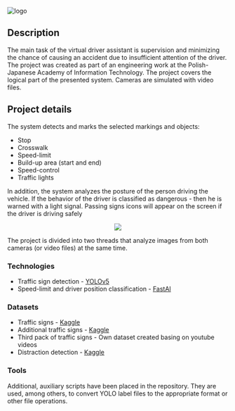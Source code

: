 ![logo](https://i.imgur.com/P4VToJC.png)

## Description

The main task of the virtual driver assistant is supervision and minimizing the chance of causing an accident due to insufficient attention of the driver. 
The project was created as part of an engineering work at the Polish-Japanese Academy of Information Technology. The project covers the logical part of the presented system. Cameras are simulated with video files.

## Project details

The system detects and marks the selected markings and objects:

* Stop
* Crosswalk
* Speed-limit
* Build-up area (start and end)
* Speed-control
* Traffic lights

In addition, the system analyzes the posture of the person driving the vehicle. If the behavior of the driver is classified as dangerous - then he is warned with a light signal. Passing signs icons will appear on the screen if the driver is driving safely

<p align="center">
    <img src = "https://github.com/Tadz1k/virtual-driver-assistant/blob/main/presentation-gif.gif">
</p>

The project is divided into two threads that analyze images from both cameras (or video files) at the same time.

### Technologies

* Traffic sign detection - [YOLOv5](https://github.com/ultralytics/yolov5)
* Speed-limit and driver position classification - [FastAI](https://github.com/fastai/fastai)

### Datasets

* Traffic signs - [Kaggle](https://www.kaggle.com/datasets/valentynsichkar/traffic-signs-dataset-in-yolo-format)
* Additional traffic signs - [Kaggle](https://www.kaggle.com/datasets/kasia12345/polish-traffic-signs-dataset)
* Third pack of traffic signs - Own dataset created basing on youtube videos
* Distraction detection - [Kaggle](https://www.kaggle.com/competitions/state-farm-distracted-driver-detection)

### Tools

Additional, auxiliary scripts have been placed in the repository. They are used, among others, to convert YOLO label files to the appropriate format or other file operations.
